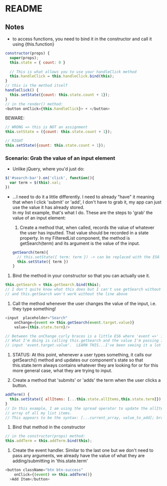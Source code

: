 # README

## Notes

- to access functions, you need to bind it in the constructor and call it using {this.function}

```javascript
constructor(props) {
  super(props);
  this.state = { count: 0 }
  
  // This is what allows you to use your handleClick method
  this.handleClick = this.handleClick.bind(this);
}
// this is the method itself
handleClick() {
  this.setState({count: this.state.count + 1});
}
// in the render() method:
<button onClick={this.handleClick}> + </button>
```




BEWARE:
```javascript
// WRONG => this is NOT an assignment
this.setState = ({count: this.state.count + 1});

// RIGHT
this.setState({count: this.state.count + 1});
```

### Scenario: Grab the value of an input element

- Unlike jQuery, where you'd just do:
```javascript
$('#search-bar').on('click', function(){
  var term = $(this).val;
})
```
- ...I need to do it a little differently.  I need to already "have" it meaning that when I
click 'submit' or 'add', I don't have to grab it, my app can just use the value it has already stored.  
In my list example, that's what I do.  These are the steps to 'grab' the value of an input element:
  1. Create a method that, when called, records the value of whatever the user has inputted.
  That value should be recorded in a state property.  In my FilteredList component, the method
  is getSearch(term) and its argument is the value of the input.

  ```javascript
  getSearch(term){
    // this.setState({ term: term }) -> can be replaced with the ES6 syntax below
    this.setState({ term })
  }
  ```

1. Bind the method in your constructor so that you can actually use it. 

```javascript
this.getSearch = this.getSearch.bind(this);
// I don't quite know what this does but I can't use getSearch without calling it as this.getSearch
// and this.getSearch won't work without the line above
```

1. Call the method whenever the user changes the value of the input, i.e. they type something!

```javascript
<input  placeholder="Search" 
    onChange={event => this.getSearch(event.target.value)} 
    value={this.state.term}/>

// Between the onChange curly braces is a little ES6 where 'event =>' is really '(event) =>'  
// What I'm doing is calling this.getSearch and the value I'm passing it is the value of the 
// input 'event.target.value'.  LEARN THIS...I've been seeing it a lot
```

1. STATUS: At this point, whenever a user types something, it calls our getSearch() method and updates
our component's state so that this.state.term always contains whatever they are looking for or
for this more general case, what they are trying to input.


1. Create a method that 'submits' or 'adds' the term when the user clicks a button.

```javascript
addTerm() {
  this.setState({ allItems: [...this.state.allItems,this.state.term]})
} 
// In this example, I am using the spread operator to update the allItems property which is an
// array of all my list items.  
// This appears to be the syntax: [...current_array, value_to_add]; brackets, dots, current_array, value to add
```

1. Bind that method in the constructor

```javascript
// in the constructor(props) method:
this.addTerm = this.addTerm.bind(this);
```

1. Create the event handler.  Similar to the last one but we don't need to pass any arguments, we already
have the value of what they are adding/submitting in 'this.state.term'

```javascript
<button className="btn btn-success"
    onClick={(event) => this.addTerm()}
  >Add Item</button>
```










